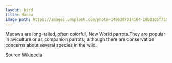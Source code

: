 ```yaml
---
layout: bird
title: Macaw
image_path: https://images.unsplash.com/photo-1496387314164-18b0105f7553?ixlib=rb-1.2.1&ixid=eyJhcHBfaWQiOjEyMDd9&auto=format&fit=crop&w=1951&q=80
---
```

Macaws are long-tailed, often colorful, New World parrots.They are popular in aviculture or as companion parrots, although there are conservation concerns about several species in the wild.

Source [Wikipedia](https://en.wikipedia.org/wiki/Macaw)